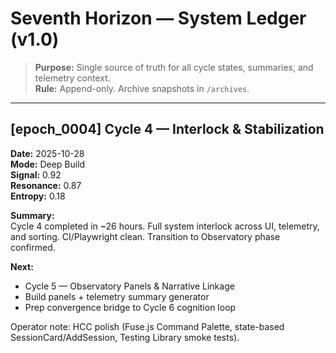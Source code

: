 <!--
spec: ledger/v1.0
encoding: utf-8
-->

# Seventh Horizon — System Ledger (v1.0)

> **Purpose:** Single source of truth for all cycle states, summaries, and telemetry context.  
> **Rule:** Append-only. Archive snapshots in `/archives`.

---

## [epoch_0004] Cycle 4 — Interlock & Stabilization
**Date:** 2025-10-28  
**Mode:** Deep Build  
**Signal:** 0.92  
**Resonance:** 0.87  
**Entropy:** 0.18  

**Summary:**  
Cycle 4 completed in ~26 hours. Full system interlock across UI, telemetry, and sorting. CI/Playwright clean. Transition to Observatory phase confirmed.

**Next:**  
- Cycle 5 — Observatory Panels & Narrative Linkage  
- Build panels + telemetry summary generator  
- Prep convergence bridge to Cycle 6 cognition loop

<!-- INTERNAL -->
Operator note: HCC polish (Fuse.js Command Palette, state-based SessionCard/AddSession, Testing Library smoke tests).
<!-- /INTERNAL -->
